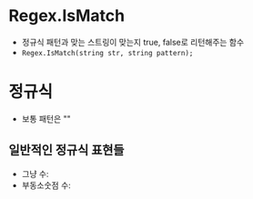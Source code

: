 # Regex.IsMatch
- 정규식 패턴과 맞는 스트링이 맞는지 true, false로 리턴해주는 함수
- `Regex.IsMatch(string str, string pattern);`
# 정규식 
- 보통 패턴은 ""


## 일반적인 정규식 표현들
- 그냥 수:
- 부동소숫점 수:
